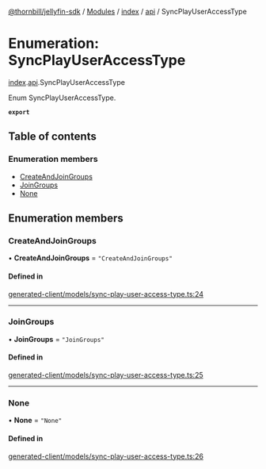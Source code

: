 [@thornbill/jellyfin-sdk](../README.md) / [Modules](../modules.md) / [index](../modules/index.md) / [api](../modules/index.api.md) / SyncPlayUserAccessType

# Enumeration: SyncPlayUserAccessType

[index](../modules/index.md).[api](../modules/index.api.md).SyncPlayUserAccessType

Enum SyncPlayUserAccessType.

**`export`**

## Table of contents

### Enumeration members

- [CreateAndJoinGroups](index.api.SyncPlayUserAccessType.md#createandjoingroups)
- [JoinGroups](index.api.SyncPlayUserAccessType.md#joingroups)
- [None](index.api.SyncPlayUserAccessType.md#none)

## Enumeration members

### CreateAndJoinGroups

• **CreateAndJoinGroups** = `"CreateAndJoinGroups"`

#### Defined in

[generated-client/models/sync-play-user-access-type.ts:24](https://github.com/thornbill/jellyfin-sdk-typescript/blob/eb13db7/src/generated-client/models/sync-play-user-access-type.ts#L24)

___

### JoinGroups

• **JoinGroups** = `"JoinGroups"`

#### Defined in

[generated-client/models/sync-play-user-access-type.ts:25](https://github.com/thornbill/jellyfin-sdk-typescript/blob/eb13db7/src/generated-client/models/sync-play-user-access-type.ts#L25)

___

### None

• **None** = `"None"`

#### Defined in

[generated-client/models/sync-play-user-access-type.ts:26](https://github.com/thornbill/jellyfin-sdk-typescript/blob/eb13db7/src/generated-client/models/sync-play-user-access-type.ts#L26)
